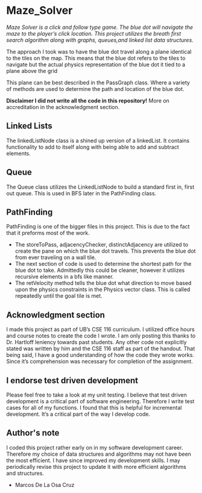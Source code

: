 # Maze_Solver
*Maze Solver is a click and follow type game. The blue dot will navigate the maze to the player’s click location. This project utilizes the breath first search algorithm along with graphs, queues,and linked list data structures.*


The approach I took was to have the blue dot travel along a plane identical to the tiles on the map. This means that the blue dot refers to the tiles to navigate but the actual physics representation of the blue dot it tied to a plane above the grid

  

This plane can be best described in the PassGraph class. Where a variety of methods are used to determine the path and location of the blue dot.

**Disclaimer I did not write all the code in this repository!**
More on accreditation in the acknowledgment section.

## Linked Lists
The linkedListNode class is a shined up version of a linkedList. It contains functionality to add to itself along with being able to add and subtract elements.

## Queue
The Queue class utilizes the LinkedListNode to build a standard first in, first out queue. This is used in BFS later in the PathFinding class.

## PathFinding
PathFinding is one of the bigger files in this project. This is due to the fact that it preforms most of the work.

 - The storeToPass, adjacencyChecker, distinctAdjacency are utilized to create the pane on which the blue dot travels. This prevents the blue dot from ever traveling on a wall tile.
 - The next section of code is used to determine the shortest path for the blue dot to take. Admittedly this could be cleaner, however it utilizes recursive elements in a bfs like manner.
 - The retVelocity method tells the blue dot what direction to move based upon the physics constraints in the Physics vector class. This is called repeatedly until the goal tile is met.
## Acknowledgment section
I made this project as part of UB’s CSE 116 curriculum. I utilized office hours and course notes to create the code I wrote. I am only posting this thanks to Dr. Hartloff leniency towards past students. Any other code not explicitly stated was written by him and the CSE 116 staff as part of the handout. That being said, I have a good understanding of how the code they wrote works. Since it’s comprehension was necessary for completion of the assignment.

## I endorse test driven development
Please feel free to take a look at my unit testing. I believe that test driven development is a critical part of software engineering. Therefore I write test cases for all of my functions. I found that this is helpful for incremental development. It’s a critical part of the way I develop code.

## Author's note
I coded this project rather early on in my software development career. Therefore my choice of data structures and algorithms may not have been the most efficient. I have since improved my development skills. I may periodically revise this project to update it with more efficient algorithms and structures.

 - Marcos De La Osa Cruz
